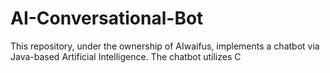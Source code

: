 # AI-Conversational-Bot
This repository, under the ownership of AIwaifus, implements a chatbot via Java-based Artificial Intelligence. The chatbot utilizes C